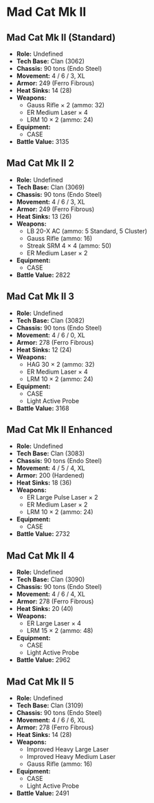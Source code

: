 # Mad Cat Mk II
## Mad Cat Mk II (Standard)
- **Role:** Undefined
- **Tech Base:** Clan (3062)
- **Chassis:** 90 tons (Endo Steel)
- **Movement:** 4 / 6 / 3, XL
- **Armor:** 249 (Ferro Fibrous)
- **Heat Sinks:** 14 (28)
- **Weapons:**
  - Gauss Rifle × 2 (ammo: 32)
  - ER Medium Laser × 4
  - LRM 10 × 2 (ammo: 24)
- **Equipment:**
  - CASE
- **Battle Value:** 3135

## Mad Cat Mk II 2
- **Role:** Undefined
- **Tech Base:** Clan (3069)
- **Chassis:** 90 tons (Endo Steel)
- **Movement:** 4 / 6 / 3, XL
- **Armor:** 249 (Ferro Fibrous)
- **Heat Sinks:** 13 (26)
- **Weapons:**
  - LB 20-X AC (ammo: 5 Standard, 5 Cluster)
  - Gauss Rifle (ammo: 16)
  - Streak SRM 4 × 4 (ammo: 50)
  - ER Medium Laser × 2
- **Equipment:**
  - CASE
- **Battle Value:** 2822

## Mad Cat Mk II 3
- **Role:** Undefined
- **Tech Base:** Clan (3082)
- **Chassis:** 90 tons (Endo Steel)
- **Movement:** 4 / 6 / 0, XL
- **Armor:** 278 (Ferro Fibrous)
- **Heat Sinks:** 12 (24)
- **Weapons:**
  - HAG 30 × 2 (ammo: 32)
  - ER Medium Laser × 4
  - LRM 10 × 2 (ammo: 24)
- **Equipment:**
  - CASE
  - Light Active Probe
- **Battle Value:** 3168

## Mad Cat Mk II Enhanced
- **Role:** Undefined
- **Tech Base:** Clan (3083)
- **Chassis:** 90 tons (Endo Steel)
- **Movement:** 4 / 5 / 4, XL
- **Armor:** 200 (Hardened)
- **Heat Sinks:** 18 (36)
- **Weapons:**
  - ER Large Pulse Laser × 2
  - ER Medium Laser × 2
  - LRM 10 × 2 (ammo: 24)
- **Equipment:**
  - CASE
- **Battle Value:** 2732

## Mad Cat Mk II 4
- **Role:** Undefined
- **Tech Base:** Clan (3090)
- **Chassis:** 90 tons (Endo Steel)
- **Movement:** 4 / 6 / 4, XL
- **Armor:** 278 (Ferro Fibrous)
- **Heat Sinks:** 20 (40)
- **Weapons:**
  - ER Large Laser × 4
  - LRM 15 × 2 (ammo: 48)
- **Equipment:**
  - CASE
  - Light Active Probe
- **Battle Value:** 2962

## Mad Cat Mk II 5
- **Role:** Undefined
- **Tech Base:** Clan (3109)
- **Chassis:** 90 tons (Endo Steel)
- **Movement:** 4 / 6 / 6, XL
- **Armor:** 278 (Ferro Fibrous)
- **Heat Sinks:** 14 (28)
- **Weapons:**
  - Improved Heavy Large Laser
  - Improved Heavy Medium Laser
  - Gauss Rifle (ammo: 16)
- **Equipment:**
  - CASE
  - Light Active Probe
- **Battle Value:** 2491

